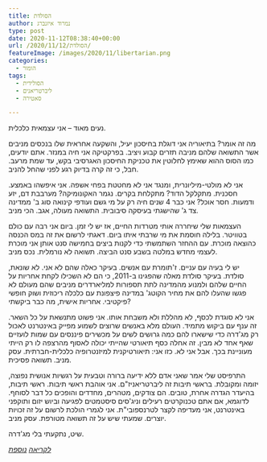 ```yaml
---
title: הסולדת
author: נמרוד איזנברג
type: post
date: 2020-11-12T08:38:40+00:00
url: /2020/11/12/הסולדת/
featureImage: /images/2020/11/libertarian.png
categories:
  - הומור
tags:
  - הסולידית
  - ליברטריאנים
  - סאטירה

---
```

נעים מאוד &#8211; אני עצמאית כלכלית.

מה זה אומר? בתיאוריה אני דוגלת בחיסכון יעיל, והשקעה אחראית שלו בנכסים מניבים אשר התשואה שלהם מניבה תזרים קבוע ויציב. בפרקטיקה אני חיה במנזר. אתם יודעים, כמו הסוס ההוא שאימץ לחלוטין את טכניקת החיסכון האגרסיבי בקש, עד שמת מרעב. חבל, כי זה קרה בדיוק רגע לפני שהחל להניב.

אני לא מולטי-מיליונרית, ומנגד אני לא מחטטת בפחי אשפה. אני איפשהו באמצע. חסכנית. מתקלקל הדוד? מתקלחת בקרים. נגמר האקונומיקה? מערבבת דם, יזע ודמעות. חסר אוכל? אני כבר 4 שנים חיה רק על מי גשם ועודפי קינואה סוג ב' ממדינה צד ג' שהישגתי בעיסקה סיבובית. התשואה מעולה, אגב. הכי מניב.

העצמאות שלי שיחררה אותי מטרדות החיים, אז יש לי זמן. ביום אני רבה עם כולם בטוויטר. בלילה חוסמת את מי שרבתי איתו ביום. דאגתי לרשום את זה במס הכנסה כהוצאה מוכרת. עם ההחזר השתמשתי כדי לקנות ביצים בחמישה סנט אותן אני מוכרת לעצמי מחדש במלטה בשבע סנט הביצה. תשואה לא נורמלית. נכס מניב.

יש לי בעיה עם עניים. ז'תומרת עם אנשים. בעיקר כאלה שהם לא אני. לא שונאת, סולדת. בעיקר סולדת מאלה שהפגינו ב-2011, כי הם לא השכילו לקחת אחריות על החיים שלהם ולמנוע מהמדינה לתת תספורות למליארדרים מניבים שהם מעולם לא פגשו שהעלו להם את מחיר הקוטג' במדינה פיצפונת עם כלכלה ריכוזית ושוק חופשי פיקטיבי. אחריות אישית, מה כבר ביקשתי?

אני לא סוגדת לכסף, לא מהללת ולא משבחת אותו. אני פשוט מתנשאת על כל השאר. זה ענף עם ביקוש מתמיד. העולם מלא באנשים שרוצים לשמוע מפייק באינטרנט לאכול רק מג'דרה כדי שישארו להם כמה גרושים לשים על מכשירים פיננסים עם שמות לועזיים שאף אחד לא מבין. זה אחלה כסף תיאורטי שהייתי יכולה לאסוף מהרצפה לו רק הייתי מעוניינת בכך. אבל אני לא. כזו אני: תיאורטיקנית למיזנטרופיה כלכלית-חברתית. עסק מניב. תשואה פסיכית.

התרפיסט שלי אמר שאני אדם ללא ידיעה ברורה וטבעית על רגשיות אנושית נפוצה, יזומה ומקובלת. בראשי תיבות זה ליברטריאניז"ם. אני אוהבת ראשי תיבות. ראשי תיבות, בהיעדר הגדרה אחרת, טובים. הם צודקים, מטהרים, מחדדים והופכים כל דבר לסוחף. לדוגמא, אם אתם טכנוקרטים רעילים וניג'סים סיסטמטים לפגיעה וביוש יזום ותוקפני באינטרנט, אני מעדיפה לקצר לטרנספובי"ת. אני לגמרי הולכת לרשום על זה זכויות יוצרים. שמעתי שיש על זה תשואה מטורפת. עסק מניב.

שיט, נתקעתי בלי מג'דרה.

_[לקריאה][1] [נוספת][2]_

 [1]: https://twitter.com/hasolidit/status/1326138315301588994
 [2]: https://twitter.com/aizenimr/status/1326240310154899460


